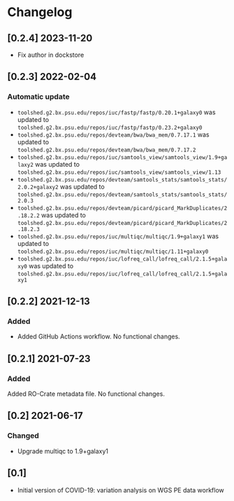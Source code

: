 # Changelog

## [0.2.4] 2023-11-20

- Fix author in dockstore

## [0.2.3] 2022-02-04

### Automatic update
- `toolshed.g2.bx.psu.edu/repos/iuc/fastp/fastp/0.20.1+galaxy0` was updated to `toolshed.g2.bx.psu.edu/repos/iuc/fastp/fastp/0.23.2+galaxy0`
- `toolshed.g2.bx.psu.edu/repos/devteam/bwa/bwa_mem/0.7.17.1` was updated to `toolshed.g2.bx.psu.edu/repos/devteam/bwa/bwa_mem/0.7.17.2`
- `toolshed.g2.bx.psu.edu/repos/iuc/samtools_view/samtools_view/1.9+galaxy2` was updated to `toolshed.g2.bx.psu.edu/repos/iuc/samtools_view/samtools_view/1.13`
- `toolshed.g2.bx.psu.edu/repos/devteam/samtools_stats/samtools_stats/2.0.2+galaxy2` was updated to `toolshed.g2.bx.psu.edu/repos/devteam/samtools_stats/samtools_stats/2.0.3`
- `toolshed.g2.bx.psu.edu/repos/devteam/picard/picard_MarkDuplicates/2.18.2.2` was updated to `toolshed.g2.bx.psu.edu/repos/devteam/picard/picard_MarkDuplicates/2.18.2.3`
- `toolshed.g2.bx.psu.edu/repos/iuc/multiqc/multiqc/1.9+galaxy1` was updated to `toolshed.g2.bx.psu.edu/repos/iuc/multiqc/multiqc/1.11+galaxy0`
- `toolshed.g2.bx.psu.edu/repos/iuc/lofreq_call/lofreq_call/2.1.5+galaxy0` was updated to `toolshed.g2.bx.psu.edu/repos/iuc/lofreq_call/lofreq_call/2.1.5+galaxy1`

## [0.2.2] 2021-12-13

### Added
- Added GitHub Actions workflow. No functional changes.

## [0.2.1] 2021-07-23

### Added

Added RO-Crate metadata file. No functional changes.

## [0.2] 2021-06-17

### Changed

- Upgrade multiqc to 1.9+galaxy1

## [0.1]

- Initial version of COVID-19: variation analysis on WGS PE data workflow
